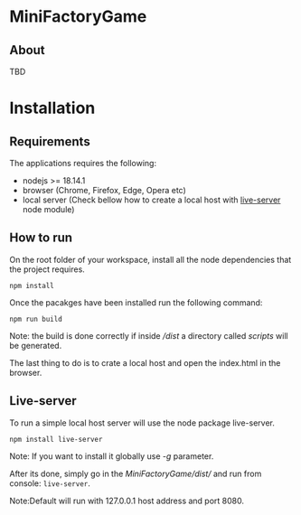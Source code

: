 # MiniFactoryGame 

## About

TBD

# Installation 

## Requirements

The applications requires the following:
* nodejs >= 18.14.1
* browser (Chrome, Firefox, Edge, Opera etc)
* local server (Check bellow how to create a local host with [live-server](#live-server) node module)

## How to run

On the root folder of your workspace, install all the node dependencies that the project requires.

```
npm install
```

Once the pacakges have been installed run the following command:

```
npm run build
```

Note:  the build is done correctly if inside _/dist_ a directory called _scripts_ will be generated. 

The last thing to do is to crate a local host and open the index.html in the browser. 

## Live-server

To run a simple local host server will use the node package live-server.
```
npm install live-server
```
Note: If you want to install it globally use _-g_ parameter.

After its done, simply go in the _MiniFactoryGame/dist/_ and run from console: ```live-server```. 

Note:Default will run with 127.0.0.1 host address and port 8080.

